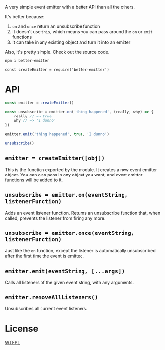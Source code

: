 A very simple event emitter with a better API than all the others.

It's better because:

1. `on` and `once` return an unsubscribe function
2. It doesn't use `this`, which means you can pass around the `on` or `emit` functions
3. It can take in any existing object and turn it into an emitter

Also, it's pretty simple.  Check out the source code.

```sh
npm i better-emitter
```

```
const createEmitter = require('better-emitter')
```

# API

<!--js
const createEmitter = require('./')
-->

```js
const emitter = createEmitter()

const unsubscribe = emitter.on('thing happened', (really, why) => {
	really // => true
	why // => 'I dunno'
})

emitter.emit('thing happened', true, 'I dunno')

unsubscribe()
```

## `emitter = createEmitter([obj])`

This is the function exported by the module.  It creates a new event emitter object.  You can also pass in any object you want, and event emitter functions will be added to it.

## `unsubscribe = emitter.on(eventString, listenerFunction)`

Adds an event listener function.  Returns an unsubscribe function that, when called, prevents the listener from firing any more.

## `unsubscribe = emitter.once(eventString, listenerFunction)`

Just like the `on` function, except the listener is automatically unsubscribed after the first time the event is emitted.

## `emitter.emit(eventString, [...args])`

Calls all listeners of the given event string, with any arguments.

## `emitter.removeAllListeners()`

Unsubscribes all current event listeners.

# License

[WTFPL](http://wtfpl2.com/)
